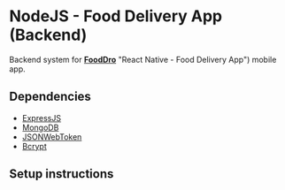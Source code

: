 # NodeJS - Food Delivery App (Backend)

Backend system for [**FoodDro**](https://github.com/ajay-paul/Food-Delivery-App) "React Native - Food Delivery App") mobile app.

## Dependencies

- [ExpressJS](https://expressjs.com "Popular Web Framework for NodeJS")
- [MongoDB](https://docs.mongodb.com/drivers/node/current "MongoDB Client for NodeJS")
- [JSONWebToken](https://github.com/auth0/node-jsonwebtoken "Library for generating and parsing JWT")
- [Bcrypt](https://github.com/kelektiv/node.bcrypt.js "Library for password hashing")

## Setup instructions
